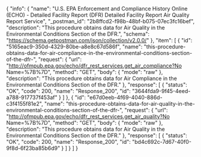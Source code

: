 {
  "info": {
    "name": "U.S. EPA Enforcement and Compliance History Online (ECHO) - Detailed Facility Report (DFR) Detailed Facility Report Air Quality Report Service",
    "_postman_id": "2b8ffcd2-f98b-48bf-b075-07ec3fc16bef",
    "description": "This procedure obtains data for Air Quality in the Environmental Conditions Section of the DFR.",
    "schema": "https://schema.getpostman.com/json/collection/v2.0.0/"
  },
  "item": [
    {
      "id": "5165eac9-350d-4329-80be-a8e8c67d586f",
      "name": "this-procedure-obtains-data-for-air-compliance-in-the-environmental-conditions-section-of-the-dfr-",
      "request": {
        "url": "http://ofmpub.epa.gov/echo/dfr_rest_services.get_air_compliance?No Name=%7B%7D",
        "method": "GET",
        "body": {
          "mode": "raw"
        },
        "description": "This procedure obtains data for Air Compliance in the Environmental Conditions Section of the DFR."
      },
      "response": [
        {
          "status": "OK",
          "code": 200,
          "name": "Response_200",
          "id": "3644fda9-9f45-4eed-a788-917737f453af"
        }
      ]
    },
    {
      "id": "e67d0eeb-4f69-4040-886d-c3f4155f81e2",
      "name": "this-procedure-obtains-data-for-air-quality-in-the-environmental-conditions-section-of-the-dfr-",
      "request": {
        "url": "http://ofmpub.epa.gov/echo/dfr_rest_services.get_air_quality?No Name=%7B%7D",
        "method": "GET",
        "body": {
          "mode": "raw"
        },
        "description": "This procedure obtains data for Air Quality in the Environmental Conditions Section of the DFR."
      },
      "response": [
        {
          "status": "OK",
          "code": 200,
          "name": "Response_200",
          "id": "bd4c692c-7d67-40f0-9f8d-6f23ba85b6d9"
        }
      ]
    }
  ]
}